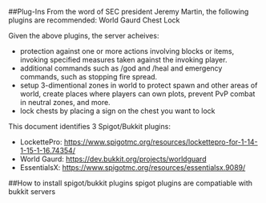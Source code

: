 ##Plug-Ins
From the word of SEC president Jeremy Martin, the following plugins are recommended:
World Gaurd
Chest Lock

Given the above plugins, the server acheives:
- protection against one or more actions involving blocks or items, invoking specified measures taken against the invoking player.
- additional commands such as /god and /heal and emergency commands, such as stopping fire spread.
- setup 3-dimentional zones in world to protect spawn and other areas of world, create places where players can own plots, prevent PvP combat in neutral zones, and more.
- lock chests by placing a sign on the chest you want to lock

This document identifies 3 Spigot/Bukkit plugins:
- LockettePro: https://www.spigotmc.org/resources/lockettepro-for-1-14-1-15-1-16.74354/
- World Gaurd: https://dev.bukkit.org/projects/worldguard
- EssentialsX: https://www.spigotmc.org/resources/essentialsx.9089/

##How to install spigot/bukkit plugins
spigot plugins are compatiable with bukkit servers

